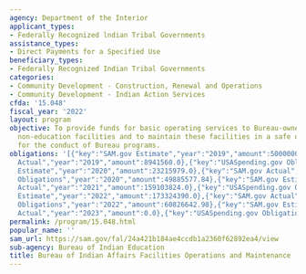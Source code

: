 ```yaml
---
agency: Department of the Interior
applicant_types:
- Federally Recognized lndian Tribal Governments
assistance_types:
- Direct Payments for a Specified Use
beneficiary_types:
- Federally Recognized Indian Tribal Governments
categories:
- Community Development - Construction, Renewal and Operations
- Community Development - Indian Action Services
cfda: '15.048'
fiscal_year: '2022'
layout: program
objective: To provide funds for basic operating services to Bureau-owned or Bureau-operated
  non-education facilities and to maintain these facilities in a safe operating condition
  for the conduct of Bureau programs.
obligations: '[{"key":"SAM.gov Estimate","year":"2019","amount":5000000.0},{"key":"SAM.gov
  Actual","year":"2019","amount":8941560.0},{"key":"USASpending.gov Obligations","year":"2019","amount":42239983.99},{"key":"SAM.gov
  Estimate","year":"2020","amount":23215979.0},{"key":"SAM.gov Actual","year":"2020","amount":2232463.0},{"key":"USASpending.gov
  Obligations","year":"2020","amount":49885577.84},{"key":"SAM.gov Estimate","year":"2021","amount":1293100.0},{"key":"SAM.gov
  Actual","year":"2021","amount":159103824.0},{"key":"USASpending.gov Obligations","year":"2021","amount":47957792.34},{"key":"SAM.gov
  Estimate","year":"2022","amount":173324390.0},{"key":"SAM.gov Actual","year":"2022","amount":2378670.0},{"key":"USASpending.gov
  Obligations","year":"2022","amount":60826642.98},{"key":"SAM.gov Estimate","year":"2023","amount":1542875.0},{"key":"SAM.gov
  Actual","year":"2023","amount":0.0},{"key":"USASpending.gov Obligations","year":"2023","amount":48690722.7}]'
permalink: /program/15.048.html
popular_name: ''
sam_url: https://sam.gov/fal/24a421b184ae4ccdb1a2360f62892ea4/view
sub-agency: Bureau of Indian Education
title: Bureau of Indian Affairs Facilities Operations and Maintenance
---
```

